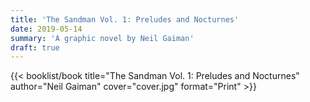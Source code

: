 ```yaml
---
title: 'The Sandman Vol. 1: Preludes and Nocturnes'
date: 2019-05-14
summary: 'A graphic novel by Neil Gaiman'
draft: true
---
```


{{< booklist/book
title="The Sandman Vol. 1: Preludes and Nocturnes"
author="Neil Gaiman"
cover="cover.jpg"
format="Print" >}}
